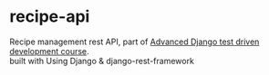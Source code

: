 # recipe-api
Recipe management rest API, part of [Advanced Django test driven development course](https://www.udemy.com/course/django-python-advanced/). <br>
built with Using Django & django-rest-framework 
